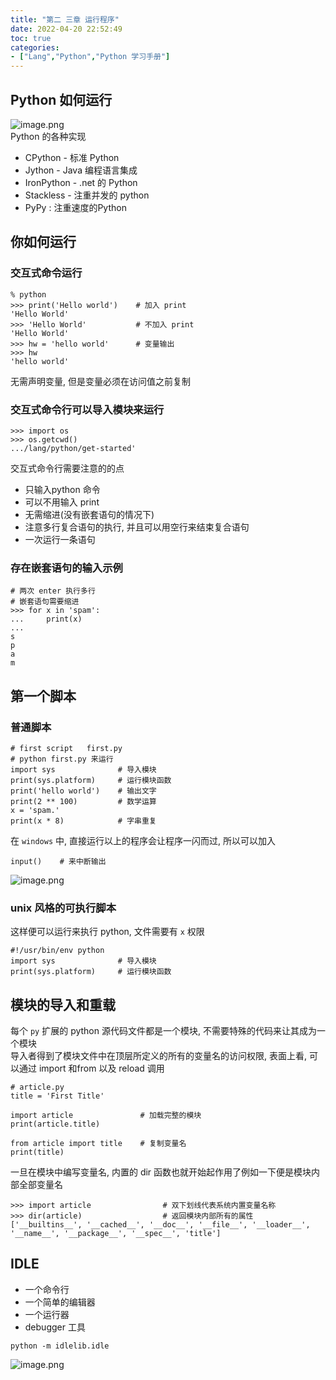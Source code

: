 ```yaml
---
title: "第二 三章 运行程序"
date: 2022-04-20 22:52:49
toc: true
categories:
- ["Lang","Python","Python 学习手册"]
---
```


<a name="f87a7220-57a9-4e03-bd8b-4d9e66eac4f1"></a>

## Python 如何运行
![image.png](https://file.wulicode.com/yuque/202208/04/23/2102tNApB4Zz.png?x-oss-process=image/resize,h_154)<br />Python 的各种实现

- CPython - 标准 Python
- Jython - Java 编程语言集成
- IronPython - .net 的 Python
- Stackless - 注重并发的 python
- PyPy : 注重速度的Python
<a name="c67d6bd0-944c-4440-8c1e-eabac075ecd9"></a>
## 你如何运行
<a name="39d30103-94db-4975-a129-aa2d198aa42b"></a>
### 交互式命令运行
```
% python
>>> print('Hello world')    # 加入 print
'Hello World'
>>> 'Hello World'           # 不加入 print
'Hello World'
>>> hw = 'hello world'      # 变量输出
>>> hw
'hello world'
```
无需声明变量, 但是变量必须在访问值之前复制
<a name="5b47f447-cac1-4aea-b5ad-4dc302772355"></a>
### 交互式命令行可以导入模块来运行
```
>>> import os
>>> os.getcwd()
.../lang/python/get-started'
```
交互式命令行需要注意的的点

- 只输入python 命令
- 可以不用输入 print
- 无需缩进(没有嵌套语句的情况下)
- 注意多行复合语句的执行, 并且可以用空行来结束复合语句
- 一次运行一条语句
<a name="fec711fa-ed7c-4bf7-944e-e500584d8787"></a>
### 存在嵌套语句的输入示例
```
# 两次 enter 执行多行
# 嵌套语句需要缩进
>>> for x in 'spam':
...     print(x)
...                       
s
p
a
m
```
<a name="4cc0eaf4-9a49-4c96-adf6-0fa4f49b221e"></a>
## 第一个脚本
<a name="36e5f466-e767-4cf0-aea1-3427a070756b"></a>
### 普通脚本
```
# first script   first.py
# python first.py 来运行
import sys              # 导入模块
print(sys.platform)     # 运行模块函数
print('hello world')    # 输出文字
print(2 ** 100)         # 数学运算
x = 'spam.'
print(x * 8)            # 字串重复
```
在 `windows` 中, 直接运行以上的程序会让程序一闪而过, 所以可以加入
```
input()    # 来中断输出
```
![image.png](https://file.wulicode.com/yuque/202208/04/23/2103zjigY1JW.png?x-oss-process=image/resize,h_186)
<a name="132cd9ad-a822-4d21-a2b6-0ed3d9a1a0ae"></a>
### unix 风格的可执行脚本
这样便可以运行来执行 python, 文件需要有 `x` 权限
```
#!/usr/bin/env python
import sys              # 导入模块
print(sys.platform)     # 运行模块函数
```
<a name="cfe0e651-ae4e-475d-a77e-d5ce6c8c5e78"></a>
## 模块的导入和重载
每个 `py` 扩展的 python 源代码文件都是一个模块, 不需要特殊的代码来让其成为一个模块<br />导入者得到了模块文件中在顶层所定义的所有的变量名的访问权限, 表面上看, 可以通过 import 和from 以及 reload 调用
```
# article.py
title = 'First Title'
```
```
import article               # 加载完整的模块
print(article.title)
```
```
from article import title    # 复制变量名
print(title)
```
一旦在模块中编写变量名, 内置的 dir 函数也就开始起作用了例如一下便是模块内部全部变量名
```
>>> import article                # 双下划线代表系统内置变量名称
>>> dir(article)                  # 返回模块内部所有的属性
['__builtins__', '__cached__', '__doc__', '__file__', '__loader__', '__name__', '__package__', '__spec__', 'title']
```
<a name="7c79d43d-f161-4570-a8e3-ae7c36ccec3d"></a>
## IDLE

- 一个命令行 
- 一个简单的编辑器
-  一个运行器
- debugger 工具
```
python -m idlelib.idle
```
![image.png](https://file.wulicode.com/yuque/202208/04/23/2103E5P0TKgK.png?x-oss-process=image/resize,h_142)

